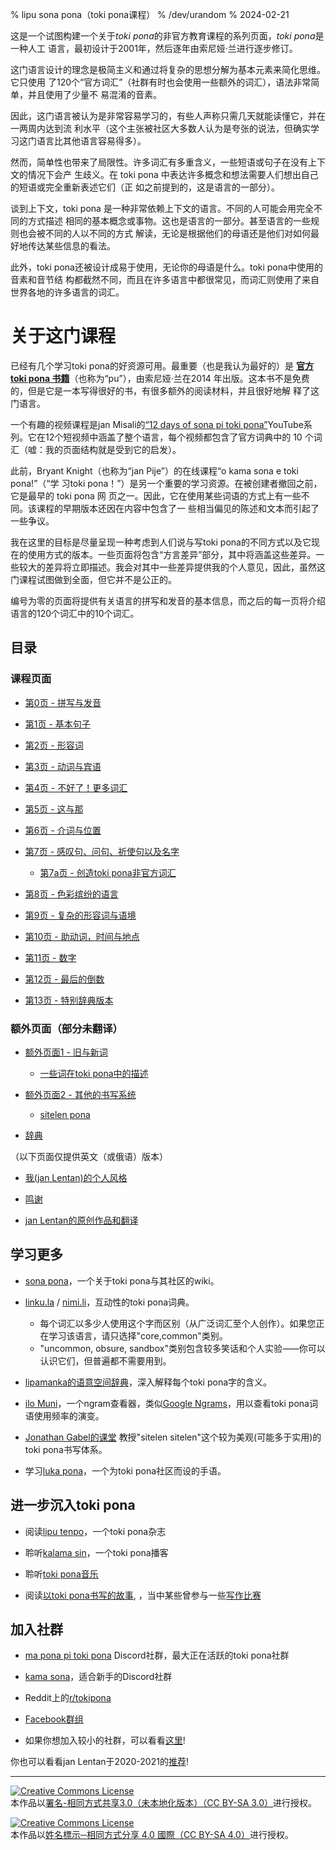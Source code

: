 % lipu sona pona（toki pona课程）
% /dev/urandom
% 2024-02-21

这是一个试图构建一个关于*toki pona*的非官方教育课程的系列页面，*toki pona*是一种人工
语言，最初设计于2001年，然后逐年由索尼娅·兰进行逐步修订。

这门语言设计的理念是极简主义和通过将复杂的思想分解为基本元素来简化思维。它只使用
了120个“官方词汇”（社群有时也会使用一些额外的词汇），语法非常简单，并且使用了少量不
易混淆的音素。

因此，这门语言被认为是非常容易学习的，有些人声称只需几天就能读懂它，并在一两周内达到流
利水平（这个主张被社区大多数人认为是夸张的说法，但确实学习这门语言比其他语言容易得多）。

然而，简单性也带来了局限性。许多词汇有多重含义，一些短语或句子在没有上下文的情况下会产
生歧义。在 toki pona 中表达许多概念和想法需要人们想出自己的短语或完全重新表述它们（正
如之前提到的，这是语言的一部分）。

谈到上下文，toki pona 是一种非常依赖上下文的语言。不同的人可能会用完全不同的方式描述
相同的基本概念或事物。这也是语言的一部分。甚至语言的一些规则也会被不同的人以不同的方式
解读，无论是根据他们的母语还是他们对如何最好地传达某些信息的看法。

此外，toki pona还被设计成易于使用，无论你的母语是什么。toki pona中使用的音素和音节结
构都截然不同，而且在许多语言中都很常见，而词汇则使用了来自世界各地的许多语言的词汇。

# 关于这门课程

已经有几个学习toki pona的好资源可用。最重要（也是我认为最好的）是
[**官方 toki pona 书籍**](https://tokipona.org/)（也称为“pu”），由索尼娅·兰在2014
年出版。这本书不是免费的，但是它是一本写得很好的书，有很多额外的阅读材料，并且很好地解
释了这门语言。

一个有趣的视频课程是jan Misali的[“12 days of sona pi toki pona”](https://www.youtube.com/watch?v=4L-dvvng4Zc)YouTube系列。它在12个短视频中涵盖了整个语言，每个视频都包含了官方词典中的 10 个词汇（嘘：我的页面结构就是受到它的启发）。

此前，Bryant Knight（也称为“jan Pije”）的在线课程“o kama sona e toki pona!”（“学
习toki pona！”）是另一个重要的学习资源。在被创建者撤回之前，它是最早的 toki pona 网
页之一。因此，它在使用某些词语的方式上有一些不同。该课程的早期版本还因在内容中包含了一
些相当偏见的陈述和文本而引起了一些争议。

我在这里的目标是尽量呈现一种考虑到人们说与写toki pona的不同方式以及它现在的使用方式的版本。一些页面将包含“方言差异”部分，其中将涵盖这些差异。一些较大的差异将立即描述。我会对其中一些差异提供我的个人意见，因此，虽然这门课程试图做到全面，但它并不是公正的。

编号为零的页面将提供有关语言的拼写和发音的基本信息，而之后的每一页将介绍语言的120个词汇中的10个词汇。

## 目录

### 课程页面

* [第0页 - 拼写与发音](zh/0)

* [第1页 - 基本句子](zh/1)

* [第2页 - 形容词](zh/2)

* [第3页 - 动词与宾语](zh/3)

* [第4页 - 不好了！更多词汇](zh/4)

* [第5页 - 这与那](zh/5)

* [第6页 - 介词与位置](zh/6)

* [第7页 - 感叹句、问句、祈使句以及名字](zh/7)

  * [第7a页 - 创造toki pona非官方词汇](zh/7a)

* [第8页 - 色彩缤纷的语言](zh/8)

* [第9页 - 复杂的形容词与语境](zh/9)

* [第10页 - 助动词，时间与地点](zh/10)

* [第11页 - 数字](zh/11)

* [第12页 - 最后的倒数](zh/12)

* [第13页 - 特别辞典版本](zh/13)

### 额外页面（部分未翻译）

* [额外页面1 - 旧与新词](zh/x1)
  * [一些词在toki pona中的描述](nimi_pi_pu_ala/)

* [额外页面2 - 其他的书写系统](zh/x2)
  * [sitelen pona](sitelen_pona)

* [辞典](zh/dictionary)

（以下页面仅提供英文（或俄语）版本）

* [我\(jan Lentan\)的个人风格](personal_style/)

* [鸣谢](credits/)

* [jan Lentan的原创作品和翻译](lentan)

## 学习更多

* [sona pona](https://sona.pona.la)，一个关于toki pona与其社区的wiki。

* [linku.la](https://linku.la/) / [nimi.li](https://nimi.li/)，互动性的toki pona词典。

  * 每个词汇以多少人使用这个字而区别（从广泛词汇至个人创作）。如果您正在学习该语言，请只选择"core,common"类别。
  * "uncommon, obsure, sandbox"类别包含较多笑话和个人实验⸺你可以认识它们，但普遍都不需要用到。

* [lipamanka的语意空间辞典](https://lipamanka.gay/essays/dictionary)，深入解释每个toki pona字的含义。

* [ilo Muni](https://gregdan3.github.io/ilo-muni/)，一个ngram查看器，类似[Google Ngrams](https://books.google.com/ngrams/)，用以查看toki pona词语使用频率的演变。

* [Jonathan Gabel的课堂](https://jonathangabel.com/toki-pona)
  教授"sitelen sitelen"这个较为美观(可能多于实用)的toki pona书写体系。

* 学习[luka pona](https://luka.pona.la/)，一个为toki pona社区而设的​​手语。

## 进一步沉入toki pona

* 阅读[lipu tenpo](https://liputenpo.org)，一个toki pona杂志

* 聆听[kalama sin](https://www.youtube.com/playlist?list=PLjOmpMyMxd8Qs2mAXcLk817tQy_AQj09u)，一个toki pona播客

<!-- 
  Currently links to a suno pi toki pona music playlist.
  In the future, it would be good to have a permanent link
  for high quality music.
-->
* 聆听[toki pona音乐](https://www.youtube.com/playlist?list=PLeCE5N29ioyUbj_lvYm9IdGJnE2HPacVv)

<!--
  As of 2024, kulupu Lapo is an ongoing project to pool toki pona literature
  into one readily accessible place. The project is in its earliest stages and
  does not warrant being shown here. Hopefully eventually that changes.
-->
* 阅读[以toki pona书写的故事](https://sona.pona.la/wiki/Literature),
  ，当中某些曾参与一些[写作比赛](https://utala.pona.la)

## 加入社群

* [ma pona pi toki pona](https://discord.gg/mapona) Discord社群，最大正在活跃的toki pona社群

* [kama sona](https://discord.gg/ChC6qtVsSE)，适合新手的Discord社群

* Reddit上的[r/tokipona](https://reddit.com/r/tokipona)

* [Facebook群组](https://www.facebook.com/groups/sitelen)

* 如果你想加入较小的社群，可以看看[这里](https://sona.pona.la/wiki/Communities)!

你也可以看看jan Lentan于2020-2021的[推荐](/recs_2021/)!

---

<a rel="license" href="http://creativecommons.org/licenses/by-sa/3.0/"><img
alt="Creative Commons License" style="border-width:0"
src="https://i.creativecommons.org/l/by-sa/3.0/88x31.png" /></a><br />本作品以<a rel="license"
href="http://creativecommons.org/licenses/by-sa/3.0/">署名-相同方式共享3.0（未本地化版本）（CC BY-SA 3.0）</a>进行授权。

<a rel="license" href="http://creativecommons.org/licenses/by-sa/4.0/"><img
alt="Creative Commons License" style="border-width:0"
src="https://i.creativecommons.org/l/by-sa/4.0/88x31.png" /></a><br />本作品以<a rel="license"
href="http://creativecommons.org/licenses/by-sa/4.0/">姓名標示─相同方式分享 4.0 國際（CC BY-SA 4.0）</a>进行授权。

